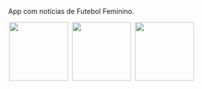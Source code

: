 App com notícias de Futebol Feminino.

<p float="left">
   <img src="https://tulioalbu.github.io/Braza_App-de-Noticias-de-Futebol-Feminino/BrazaApp/Screenshots/Screenshot_20220722_024605.png" width = "120" hspace="2">
   <img src="https://tulioalbu.github.io/Braza_App-de-Noticias-de-Futebol-Feminino/BrazaApp/Screenshots/Screenshot_20220722_024515.png" width = "120" hspace="2"> 
  <img src="https://tulioalbu.github.io/Braza_App-de-Noticias-de-Futebol-Feminino/BrazaApp/Screenshots/Screenshot_20220722_024616.png" width = "120" hspace="2">   
  <div>
     
     
 
 


    
 
    
